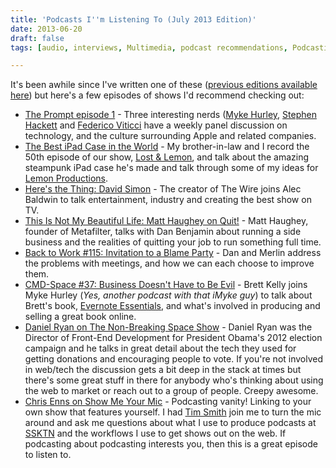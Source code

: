 ```yaml
---
title: 'Podcasts I''m Listening To (July 2013 Edition)'
date: 2013-06-20
draft: false
tags: [audio, interviews, Multimedia, podcast recommendations, Podcasting]

---
```


It's been awhile since I've written one of these ([previous editions available here](https://chrisenns.com/tag/podcast-recommendations/)) but here's a few episodes of shows I'd recommend checking out:

*   [The Prompt episode 1](http://5by5.tv/prompt/1) - Three interesting nerds ([Myke Hurley](http://5by5.tv/people/myke-hurley), [Stephen Hackett](http://512pixels.net) and [Federico Viticci](http://www.macstories.net) have a weekly panel discussion on technology, and the culture surrounding Apple and related companies.
*   [The Best iPad Case in the World](http://www.ssktn.com/lal/050-the-best-ipad-case-in-the-world/) - My brother-in-law and I record the 50th episode of our show, [Lost & Lemon](http://www.ssktn.com/category/lal/), and talk about the amazing steampunk iPad case he's made and talk through some of my ideas for [Lemon Productions](http://www.lemonproductions.ca).
*   [Here's the Thing: David Simon](http://www.wnyc.org/shows/heresthething/2013/jun/10/) - The creator of The Wire joins Alec Baldwin to talk entertainment, industry and creating the best show on TV.
*   [This Is Not My Beautiful Life: Matt Haughey on Quit!](http://5by5.tv/quit/26) - Matt Haughey, founder of Metafilter, talks with Dan Benjamin about running a side business and the realities of quitting your job to run something full time.
*   [Back to Work #115: Invitation to a Blame Party](http://5by5.tv/b2w/115) - Dan and Merlin address the problems with meetings, and how we can each choose to improve them.
*   [CMD-Space #37: Business Doesn't Have to Be Evil](http://5by5.tv/cmdspace/37) - Brett Kelly joins Myke Hurley (_Yes, another podcast with that iMyke guy_) to talk about Brett's book, [Evernote Essentials](https://members.nerdgap.com/order-evernote-essentials/), and what's involved in producing and selling a great book online.
*   [Daniel Ryan on The Non-Breaking Space Show](http://nonbreakingspace.tv/daniel-ryan/) - Daniel Ryan was the Director of Front-End Development for President Obama's 2012 election campaign and he talks in great detail about the tech they used for getting donations and encouraging people to vote. If you're not involved in web/tech the discussion gets a bit deep in the stack at times but there's some great stuff in there for anybody who's thinking about using the web to market or reach out to a group of people. Creepy awesome.
*   [Chris Enns on Show Me Your Mic](http://www.ssktn.com/smym/chris-enns-ssktn/) - Podcasting vanity! Linking to your own show that features yourself. I had [Tim Smith](http://timothybsmith.com) join me to turn the mic around and ask me questions about what I use to produce podcasts at [SSKTN](http://www.ssktn.com) and the workflows I use to get shows out on the web. If podcasting about podcasting interests you, then this is a great episode to listen to.